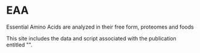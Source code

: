 # EAA
Essential Amino Acids are analyzed in their free form, proteomes and foods

This site includes the data and script associated with the publication entitled "".
